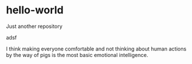 # hello-world
Just another repository

adsf

I think making everyone comfortable and not thinking about human actions by the way of pigs is the most basic emotional intelligence.
